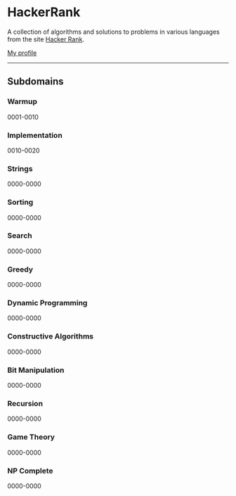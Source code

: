 # HackerRank

A collection of algorithms and solutions to problems in various languages from the site [Hacker Rank](https://www.hackerrank.com/).

[My profile](https://www.hackerrank.com/mkuna)

---

## Subdomains

### Warmup

0001-0010

### Implementation

0010-0020

### Strings

0000-0000

### Sorting

0000-0000

### Search

0000-0000

### Greedy

0000-0000

### Dynamic Programming

0000-0000

### Constructive Algorithms

0000-0000

### Bit Manipulation

0000-0000

### Recursion

0000-0000

### Game Theory

0000-0000

### NP Complete

0000-0000
